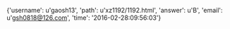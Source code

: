 {'username': u'gaosh13', 'path': u'xz1192/1192.html', 'answer': u'B', 'email': u'gsh0818@126.com', 'time': '2016-02-28:09:56:03'}